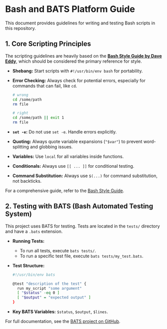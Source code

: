 # Bash and BATS Platform Guide

This document provides guidelines for writing and testing Bash scripts in this repository.

## 1. Core Scripting Principles

The scripting guidelines are heavily based on the **[Bash Style Guide by Dave Eddy](https://style.ysap.sh)**, which should be considered the primary reference for style.

- **Shebang:** Start scripts with `#!/usr/bin/env bash` for portability.
- **Error Checking:** Always check for potential errors, especially for commands that can fail, like `cd`.

  ```bash
  # wrong
  cd /some/path
  rm file

  # right
  cd /some/path || exit 1
  rm file
  ```

- **`set -e`:** Do not use `set -e`. Handle errors explicitly.
- **Quoting:** Always quote variable expansions (`"$var"`) to prevent word-splitting and globbing issues.
- **Variables:** Use `local` for all variables inside functions.
- **Conditionals:** Always use `[[ ... ]]` for conditional testing.
- **Command Substitution:** Always use `$(...)` for command substitution, not backticks.

For a comprehensive guide, refer to the [Bash Style Guide](https://style.ysap.sh).

## 2. Testing with BATS (Bash Automated Testing System)

This project uses BATS for testing. Tests are located in the `tests/` directory and have a `.bats` extension.

- **Running Tests:**
  - To run all tests, execute `bats tests/`.
  - To run a specific test file, execute `bats tests/my_test.bats`.
- **Test Structure:**

  ```bash
  #!/usr/bin/env bats

  @test "description of the test" {
    run my_script "some argument"
    [ "$status" -eq 0 ]
    [ "$output" = "expected output" ]
  }
  ```

- **Key BATS Variables:** `$status`, `$output`, `$lines`.

For full documentation, see the [BATS project on GitHub](https://github.com/bats-core/bats-core).
